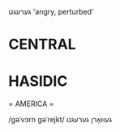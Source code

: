גערעגט
'angry, perturbed'

CENTRAL
========

HASIDIC
=======
= AMERICA = 

/gəˈvɔrn gəˈrejkt/ געוואָרן גערעגט